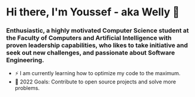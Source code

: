 # Hi there, I'm Youssef - aka Welly 👋

### Enthusiastic, a highly motivated Computer Science student at the Faculty of Computers and Artificial Intelligence with proven leadership capabilities, who likes to take initiative and seek out new challenges, and passionate about Software Engineering.
- ⚡ I am currently learning how to optimize my code to the maximum.
- 🥅 2022 Goals: Contribute to open source projects and solve more problems.